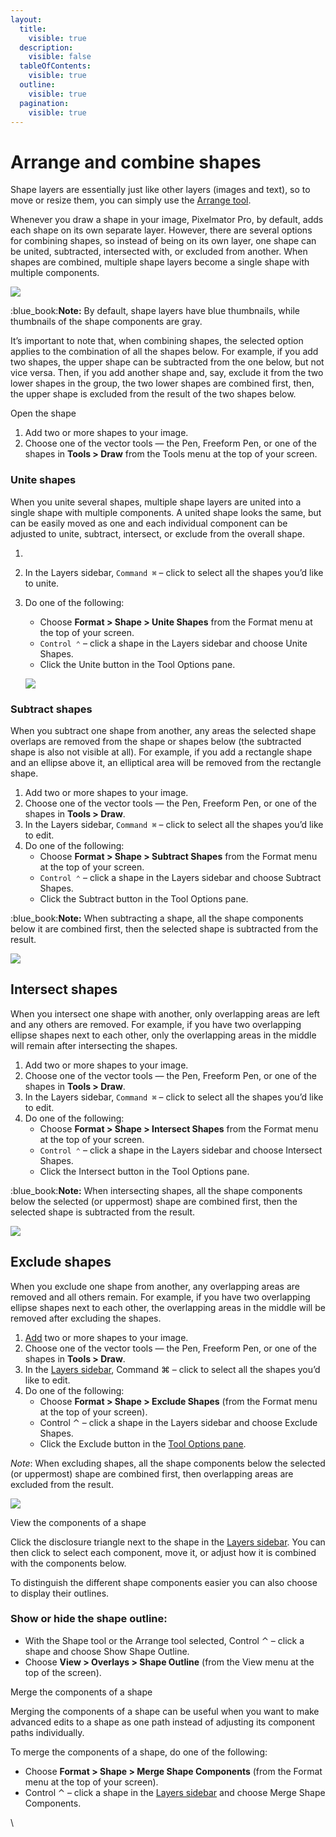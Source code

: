 ```yaml
---
layout:
  title:
    visible: true
  description:
    visible: false
  tableOfContents:
    visible: true
  outline:
    visible: true
  pagination:
    visible: true
---
```


# Arrange and combine shapes

Shape layers are essentially just like other layers (images and text), so to move or resize them, you can simply use the [Arrange tool](../working-with-layers/use-the-arrange-tool.md).

Whenever you draw a shape in your image, Pixelmator Pro, by default, adds each shape on its own separate layer. However, there are several options for combining shapes, so instead of being on its own layer, one shape can be united, subtracted, intersected with, or excluded from another. When shapes are combined, multiple shape layers become a single shape with multiple components.

![](https://help.pixelmator.com/pixelmator-pro/3.5/assets/English/1653048231000.png)

:blue\_book:**Note:** By default, shape layers have blue thumbnails, while thumbnails of the shape components are gray.

It’s important to note that, when combining shapes, the selected option applies to the combination of all the shapes below. For example, if you add two shapes, the upper shape can be subtracted from the one below, but not vice versa. Then, if you add another shape and, say, exclude it from the two lower shapes in the group, the two lower shapes are combined first, then, the upper shape is excluded from the result of the two shapes below.

Open the shape&#x20;

1. Add two or more shapes to your image.
2. Choose one of the vector tools — the Pen, Freeform Pen, or one of the shapes in **Tools > Draw** from the Tools menu at the top of your screen.

### Unite shapes

When you unite several shapes, multiple shape layers are united into a single shape with multiple components. A united shape looks the same, but can be easily moved as one and each individual component can be adjusted to unite, subtract, intersect, or exclude from the overall shape.

1.
2. In the Layers sidebar, `Command ⌘` – click to select all the shapes you’d like to unite.
3.  Do one of the following:

    * Choose **Format > Shape > Unite Shapes** from the Format menu at the top of your screen.
    * `Control ⌃` – click a shape in the Layers sidebar and choose Unite Shapes.
    * Click the Unite button in the Tool Options pane.

    ![](https://help.pixelmator.com/pixelmator-pro/3.5/assets/English/1653048465000.jpeg)

### Subtract shapes

When you subtract one shape from another, any areas the selected shape overlaps are removed from the shape or shapes below (the subtracted shape is also not visible at all). For example, if you add a rectangle shape and an ellipse above it, an elliptical area will be removed from the rectangle shape.

1. Add two or more shapes to your image.
2. Choose one of the vector tools — the Pen, Freeform Pen, or one of the shapes in **Tools > Draw**.
3. In the Layers sidebar, `Command ⌘` – click to select all the shapes you’d like to edit.
4. Do one of the following:
   * Choose **Format > Shape > Subtract Shapes** from the Format menu at the top of your screen.
   * `Control ⌃` – click a shape in the Layers sidebar and choose Subtract Shapes.
   * Click the Subtract button in the Tool Options pane.

:blue\_book:**Note:** When subtracting a shape, all the shape components below it are combined first, then the selected shape is subtracted from the result.&#x20;

![](https://help.pixelmator.com/pixelmator-pro/3.5/assets/English/1654509447000.jpeg)

## Intersect shapes

When you intersect one shape with another, only overlapping areas are left and any others are removed. For example, if you have two overlapping ellipse shapes next to each other, only the overlapping areas in the middle will remain after intersecting the shapes.

1. Add two or more shapes to your image.
2. Choose one of the vector tools — the Pen, Freeform Pen, or one of the shapes in **Tools > Draw**.
3. In the Layers sidebar, `Command ⌘` – click to select all the shapes you’d like to edit.
4. Do one of the following:
   * Choose **Format > Shape > Intersect Shapes** from the Format menu at the top of your screen.
   * `Control ⌃` – click a shape in the Layers sidebar and choose Intersect Shapes.
   * Click the Intersect button in the Tool Options pane.

:blue\_book:**Note:** When intersecting shapes, all the shape components below the selected (or uppermost) shape are combined first, then the selected shape is subtracted from the result.

![](https://help.pixelmator.com/pixelmator-pro/3.5/assets/English/1654509441000.jpeg)

## Exclude shapes

When you exclude one shape from another, any overlapping areas are removed and all others remain. For example, if you have two overlapping ellipse shapes next to each other, the overlapping areas in the middle will be removed after excluding the shapes.

1. [Add](https://www.pixelmator.com/support/guide/pixelmator-pro/774) two or more shapes to your image.
2. Choose one of the vector tools — the Pen, Freeform Pen, or one of the shapes in **Tools > Draw**.
3. In the [Layers sidebar](https://www.pixelmator.com/support/guide/pixelmator-pro/#glossary), Command ⌘ – click to select all the shapes you’d like to edit.
4. Do one of the following:
   * Choose **Format > Shape > Exclude Shapes** (from the Format menu at the top of your screen).
   * Control ⌃ – click a shape in the Layers sidebar and choose Exclude Shapes.
   * Click the Exclude button in the [Tool Options pane](https://www.pixelmator.com/support/guide/pixelmator-pro/#glossary).

_Note_: When excluding shapes, all the shape components below the selected (or uppermost) shape are combined first, then overlapping areas are excluded from the result.

![](https://help.pixelmator.com/pixelmator-pro/3.5/assets/English/1654509434000.jpeg)

View the components of a shape

Click the disclosure triangle next to the shape in the [Layers sidebar](https://www.pixelmator.com/support/guide/pixelmator-pro/#glossary). You can then click to select each component, move it, or adjust how it is combined with the components below.

To distinguish the different shape components easier you can also choose to display their outlines.&#x20;

### Show or hide the shape outline:

* With the Shape tool or the Arrange tool selected, Control ⌃ – click a shape and choose Show Shape Outline.
* Choose **View > Overlays > Shape Outline** (from the View menu at the top of the screen).

Merge the components of a shape

Merging the components of a shape can be useful when you want to make advanced edits to a shape as one path instead of adjusting its component paths individually.

To merge the components of a shape, do one of the following:

* Choose **Format > Shape > Merge Shape Components** (from the Format menu at the top of your screen).
* Control ⌃ – click a shape in the [Layers sidebar](https://www.pixelmator.com/support/guide/pixelmator-pro/#glossary) and choose Merge Shape Components.

\
